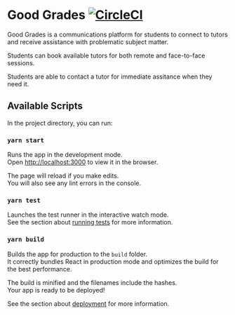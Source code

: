 # Good Grades   [![CircleCI](https://circleci.com/gh/rde-kwaa/GoodGrades/tree/master.svg?style=svg&circle-token=89cb641d483622d9806976e3ad3095d55aa1d800)](https://circleci.com/gh/rde-kwaa/GoodGrades/tree/master)

  Good Grades is a communications platform for students to connect to tutors and receive assistance with problematic subject  matter.

  Students can book available tutors for both remote and face-to-face sessions.

  Students are able to contact a tutor for immediate assitance when they need it.

## Available Scripts

In the project directory, you can run:

### `yarn start`

Runs the app in the development mode.<br />
Open [http://localhost:3000](http://localhost:3000) to view it in the browser.

The page will reload if you make edits.<br />
You will also see any lint errors in the console.

### `yarn test`

Launches the test runner in the interactive watch mode.<br />
See the section about [running tests](https://facebook.github.io/create-react-app/docs/running-tests) for more information.

### `yarn build`

Builds the app for production to the `build` folder.<br />
It correctly bundles React in production mode and optimizes the build for the best performance.

The build is minified and the filenames include the hashes.<br />
Your app is ready to be deployed!

See the section about [deployment](https://facebook.github.io/create-react-app/docs/deployment) for more information.
